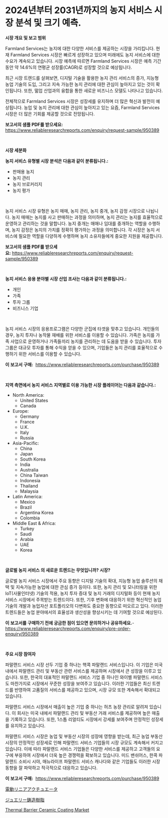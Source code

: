 <p><h1>2024년부터 2031년까지의 농지 서비스 시장 분석 및 크기 예측.</h1></p><p><strong>시장 개요 및 보고 범위</strong></p>
<p><p>Farmland Services는 농지에 대한 다양한 서비스를 제공하는 시장을 가리킵니다. 현재 Farmland Services 시장은 빠르게 성장하고 있으며 미래에도 농지 서비스에 대한 수요가 계속되고 있습니다. 시장 예측에 따르면 Farmland Services 시장은 예측 기간 동안 약 14.6%의 연평균 성장률(CAGR)로 성장할 것으로 예상됩니다. </p><p>최근 시장 트렌드를 살펴보면, 디지털 기술을 활용한 농지 관리 서비스의 증가, 지능형 농업 기술의 도입, 그리고 지속 가능한 농지 관리에 대한 관심이 높아지고 있는 것이 확인됩니다. 또한, 떪업 산업과의 융합을 통한 새로운 비즈니스 모델도 나타나고 있습니다.</p><p>전체적으로 Farmland Services 시장은 성장세를 유지하며 더 많은 혁신과 발전이 예상됩니다. 농업 및 농지 관리에 대한 관심이 높아지고 있는 요즘, Farmland Services 시장은 더 많은 기회를 제공할 것으로 전망됩니다.</p></p>
<p><strong>보고서의 샘플 PDF를 받으세요:</strong> <a href="https://www.reliableresearchreports.com/enquiry/request-sample/950389">https://www.reliableresearchreports.com/enquiry/request-sample/950389</a></p>
<p>&nbsp;</p>
<p><strong>시장 세분화</strong></p>
<p><strong>농지 서비스 유형별 시장 분석은 다음과 같이 분류됩니다.:</strong></p>
<p><ul><li>판매용 농지</li><li>농지 관리</li><li>농지 브로커리지</li><li>농지 평가</li></ul></p>
<p>&nbsp;</p>
<p><p>농지 서비스 시장 유형은 농지 매매, 농지 관리, 농지 중개, 농지 감정 시장으로 나뉩니다. 농지 매매는 농지를 사고 판매하는 과정을 의미하며, 농지 관리는 농지를 효율적으로 운영하고 관리하는 것을 말합니다. 농지 중개는 매매나 임대를 중개하는 역할을 수행하며, 농지 감정은 농지의 가치를 정확히 평가하는 과정을 의미합니다. 각 시장은 농지 서비스에 필요한 역할을 다양하게 수행하며 농지 소유자들에게 중요한 지원을 제공합니다.</p></p>
<p><strong>보고서의 샘플 PDF를 받으세요:</strong>&nbsp;<a href="https://www.reliableresearchreports.com/enquiry/request-sample/950389">https://www.reliableresearchreports.com/enquiry/request-sample/950389</a></p>
<p>&nbsp;</p>
<p><strong> 농지 서비스 응용 분야별 시장 산업 조사는 다음과 같이 분류됩니다.:</strong></p>
<p><ul><li>개인</li><li>가족</li><li>투자 그룹</li><li>비즈니스 기업</li></ul></p>
<p>&nbsp;</p>
<p><p>농지 서비스 시장의 응용프로그램은 다양한 군집에 타겟을 맞추고 있습니다. 개인들의 경우, 농지 투자나 농작물 재배를 위한 서비스를 이용할 수 있습니다. 가족은 농지를 가족 사업으로 운영하거나 가족들끼리 농지를 관리하는 데 도움을 받을 수 있습니다. 투자 그룹은 대규모 투자를 통해 수익을 얻을 수 있으며, 기업들은 농지 관리를 효율적으로 수행하기 위한 서비스를 이용할 수 있습니다.</p></p>
<p><strong>이 보고서 구매:</strong>&nbsp; <a href="https://www.reliableresearchreports.com/purchase/950389">https://www.reliableresearchreports.com/purchase/950389</a></p>
<p>&nbsp;</p>
<p><strong>지역 측면에서 농지 서비스 지역별로 이용 가능한 시장 플레이어는 다음과 같습니다.:</strong></p>
<p><ul>
    <li>
        North America:
        <ul>
            <li>United States</li>
            <li>Canada</li>
        </ul>
    </li>
    <li>
        Europe:
        <ul>
            <li>Germany</li>
            <li>France</li>
            <li>U.K.</li>
            <li>Italy</li>
            <li>Russia</li>
        </ul>
    </li>
    <li>
        Asia-Pacific:
        <ul>
            <li>China</li>
            <li>Japan</li>
            <li>South Korea</li>
            <li>India</li>
            <li>Australia</li>
            <li>China Taiwan</li>
            <li>Indonesia</li>
            <li>Thailand</li>
            <li>Malaysia</li>
        </ul>
    </li>
    <li>
        Latin America:
        <ul>
            <li>Mexico</li>
            <li>Brazil</li>
            <li>Argentina Korea</li>
            <li>Colombia</li>
        </ul>
    </li>
    <li>
        Middle East & Africa:
        <ul>
            <li>Turkey</li>
            <li>Saudi</li>
            <li>Arabia</li>
            <li>UAE</li>
            <li>Korea</li>
        </ul>
    </li>
    </ul></p>
<p>&nbsp;</p>
<p><strong>글로벌 농지 서비스 의 새로운 트렌드는 무엇입니까? 시장?</strong></p>
<p><p>글로벌 농지 서비스 시장에서 주요 동향은 디지털 기술의 확대, 지능형 농업 솔루션의 채택 및 지속가능한 농업에 대한 관심 증가 등이다. 또한, 농지 관리 및 모니터링을 위한 IoT(사물인터넷) 기술의 적용, 농지 투자 증대 및 농지 거래의 디지털화 등이 현재 농지 서비스 시장에서 주목받는 트렌드이다. 또한, 기후 변화에 대응하기 위한 혁신적인 농업 기술의 개발과 농업자산 포트폴리오의 다변화도 중요한 동향으로 떠오르고 있다. 이러한 트렌드들은 농업 분야에서의 효율성과 생산성을 향상시키는 데 기여할 것으로 예상된다.</p></p>
<p><strong>이 보고서를 구매하기 전에 궁금한 점이 있으면 문의하거나 공유하세요.</strong>- <a href="https://www.reliableresearchreports.com/enquiry/pre-order-enquiry/950389">https://www.reliableresearchreports.com/enquiry/pre-order-enquiry/950389</a></p>
<p>&nbsp;</p>
<p><strong>주요 시장 참여자</strong></p>
<p><p>파말랜드 서비스 시장 선두 기업 중 하나는 핵콕 파말랜드 서비스입니다. 이 기업은 미국 내에서 파말랜드 관리 및 부동산 관련 서비스를 제공하며 시장에서 큰 성장을 이루고 있습니다. 또한, 한국의 대표적인 파말랜드 서비스 기업 중 하나인 와이벨 파말랜드 서비스도 마찬가지로 시장에서 꾸준한 성장을 보여주고 있습니다. 이러한 기업들은 최신 트렌드를 반영하여 고품질의 서비스를 제공하고 있으며, 시장 규모 또한 계속해서 확대되고 있습니다.</p><p>파말랜드 서비스 시장에서 매출이 높은 기업 중 하나는 허츠 농장 관리로 알려져 있습니다. 이 회사는 미국 내에서 파말랜드 관리 및 부동산 거래 서비스를 제공하며 높은 매출을 기록하고 있습니다. 또한, 1스톱 리얼티도 시장에서 강세를 보여주며 안정적인 성장세를 유지하고 있습니다.</p><p>파말랜드 서비스 시장은 농업 및 부동산 시장의 성장에 영향을 받는데, 최근 농업 부동산 시장의 안정적인 성장세로 인해 파말랜드 서비스 기업들의 시장 규모도 계속해서 커지고 있습니다. 이에 따라 파말랜드 서비스 기업들은 다양한 서비스를 제공하고 고객들의 요구에 부응하여 시장에서 더욱 높은 경쟁력을 확보하고 있습니다. 미드 밴쉬어스, 한콕 파말랜드 소비시 시야, 매뉴라이프 파말랜드 서비스 캐나다와 같은 기업들도 이러한 시장 동향을 잘 파악하고 적극적으로 대응하고 있습니다.</p></p>
<p><strong>이 보고서 구매:</strong>&nbsp;&nbsp;<a href="https://www.reliableresearchreports.com/purchase/950389">https://www.reliableresearchreports.com/purchase/950389</a></p>
<p><p><a href="https://github.com/vlcostes/Market-Research-Report-List-1/blob/main/365489710172.md">電動リニアアクチュエータ</a></p><p><a href="https://github.com/EstaSprer20231/Market-Research-Report-List-1/blob/main/551702510173.md">ジュエリー鋳造樹脂</a></p><p><a href="https://forested-sushi-9b0.notion.site/Thermal-Barrier-Ceramic-Coating-Market-Centers-on-Aspects-such-as-Market-Growth-Market-Share-Marke-576d837c9ae641ba955a694330d223a3">Thermal Barrier Ceramic Coating Market</a></p></p>
